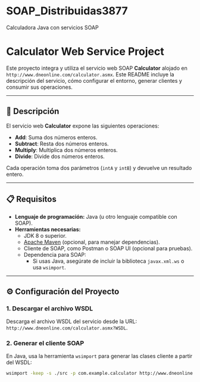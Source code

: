 # SOAP_Distribuidas3877
Calculadora Java con servicios SOAP
# Calculator Web Service Project

Este proyecto integra y utiliza el servicio web SOAP **Calculator** alojado en `http://www.dneonline.com/calculator.asmx`. Este README incluye la descripción del servicio, cómo configurar el entorno, generar clientes y consumir sus operaciones.

---

## 🚀 **Descripción**

El servicio web **Calculator** expone las siguientes operaciones:
- **Add**: Suma dos números enteros.
- **Subtract**: Resta dos números enteros.
- **Multiply**: Multiplica dos números enteros.
- **Divide**: Divide dos números enteros.

Cada operación toma dos parámetros (`intA` y `intB`) y devuelve un resultado entero.

---

## 📋 **Requisitos**

- **Lenguaje de programación:** Java (u otro lenguaje compatible con SOAP).
- **Herramientas necesarias:**
  - JDK 8 o superior.
  - [Apache Maven](https://maven.apache.org/) (opcional, para manejar dependencias).
  - Cliente de SOAP, como Postman o SOAP UI (opcional para pruebas).
  - Dependencia para SOAP:
    - Si usas Java, asegúrate de incluir la biblioteca `javax.xml.ws` o usa `wsimport`.

---

## ⚙️ **Configuración del Proyecto**

### 1. **Descargar el archivo WSDL**
Descarga el archivo WSDL del servicio desde la URL:  
`http://www.dneonline.com/calculator.asmx?WSDL`.

### 2. **Generar el cliente SOAP**
En Java, usa la herramienta `wsimport` para generar las clases cliente a partir del WSDL:

```bash
wsimport -keep -s ./src -p com.example.calculator http://www.dneonline.com/calculator.asmx?WSDL
